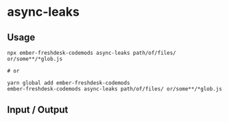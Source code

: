 # async-leaks


## Usage

```
npx ember-freshdesk-codemods async-leaks path/of/files/ or/some**/*glob.js

# or

yarn global add ember-freshdesk-codemods
ember-freshdesk-codemods async-leaks path/of/files/ or/some**/*glob.js
```

## Input / Output

<!--FIXTURES_TOC_START-->
<!--FIXTURES_TOC_END-->

<!--FIXTURES_CONTENT_START-->
<!--FIXTURES_CONTENT_END-->